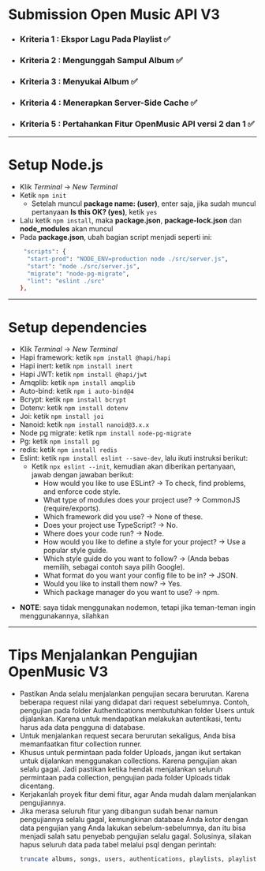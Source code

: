 # Submission Open Music API V3
- ### Kriteria 1 : Ekspor Lagu Pada Playlist ✅
- ### Kriteria 2 : Mengunggah Sampul Album ✅
- ### Kriteria 3 : Menyukai Album ✅
- ### Kriteria 4 : Menerapkan Server-Side Cache ✅
- ### Kriteria 5 : Pertahankan Fitur OpenMusic API versi 2 dan 1 ✅

---
# Setup Node.js
- Klik *Terminal* -> *New Terminal*
- Ketik `npm init`
  * Setelah muncul **package name: (user)**, enter saja, jika sudah muncul pertanyaan **Is this OK? (yes)**, ketik `yes`
- Lalu ketik `npm install`, maka **package.json**, **package-lock.json** dan **node_modules** akan muncul
- Pada **package.json**, ubah bagian script menjadi seperti ini:
  ```bash
   "scripts": {
    "start-prod": "NODE_ENV=production node ./src/server.js",
    "start": "node ./src/server.js",
    "migrate": "node-pg-migrate",
    "lint": "eslint ./src"
  },
  ```
  
---
# Setup dependencies
- Klik *Terminal* -> *New Terminal*
- Hapi framework: ketik `npm install @hapi/hapi`
- Hapi inert: ketik `npm install inert`
- Hapi JWT: ketik `npm install @hapi/jwt`
- Amqplib: ketik `npm install amqplib`
- Auto-bind: ketik `npm i auto-bind@4`
- Bcrypt: ketik `npm install bcrypt`
- Dotenv: ketik `npm install dotenv`
- Joi: ketik `npm install joi`
- Nanoid: ketik `npm install nanoid@3.x.x`
- Node pg migrate: ketik `npm install node-pg-migrate`
- Pg: ketik `npm install pg`
- redis: ketik `npm install redis`
- Eslint: ketik `npm install eslint --save-dev`, lalu ikuti instruksi berikut:
    * Ketik `npx eslint --init`, kemudian akan diberikan pertanyaan, jawab dengan jawaban berikut:
        * How would you like to use ESLint? -> To check, find problems, and enforce code style.
        * What type of modules does your project use? -> CommonJS (require/exports).
        * Which framework did you use? -> None of these. 
        * Does your project use TypeScript? -> No.
        * Where does your code run? -> Node.
        * How would you like to define a style for your project? -> Use a popular style guide.
        * Which style guide do you want to follow? -> (Anda bebas memilih, sebagai contoh saya pilih Google).
        * What format do you want your config file to be in? -> JSON.
        * Would you like to install them now? -> Yes.
        * Which package manager do you want to use? -> npm.
    
* **NOTE**: saya tidak menggunakan nodemon, tetapi jika teman-teman ingin menggunakannya, silahkan

---
# Tips Menjalankan Pengujian OpenMusic V3
- Pastikan Anda selalu menjalankan pengujian secara berurutan. Karena beberapa request nilai yang didapat dari request sebelumnya. Contoh, pengujian pada folder Authentications membutuhkan folder Users untuk dijalankan. Karena untuk mendapatkan melakukan autentikasi, tentu harus ada data pengguna di database.
- Untuk menjalankan request secara berurutan sekaligus, Anda bisa memanfaatkan fitur collection runner.
- Khusus untuk permintaan pada folder Uploads, jangan ikut sertakan untuk dijalankan menggunakan collections. Karena pengujian akan selalu gagal. Jadi pastikan ketika hendak menjalankan seluruh permintaan pada collection, pengujian pada folder Uploads tidak dicentang.
- Kerjakanlah proyek fitur demi fitur, agar Anda mudah dalam menjalankan pengujiannya.
- Jika merasa seluruh fitur yang dibangun sudah benar namun pengujiannya selalu gagal, kemungkinan database Anda kotor dengan data pengujian yang Anda lakukan sebelum-sebelumnya, dan itu bisa menjadi salah satu penyebab pengujian selalu gagal. Solusinya, silakan hapus seluruh data pada tabel melalui psql dengan perintah:
  ```bash
  truncate albums, songs, users, authentications, playlists, playlistsongs, playlist_song_activities, collaborations, user_album_likes;
  ```
